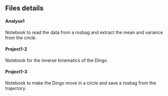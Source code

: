 ## Files details

#### Analyse1
Notebook to read the data from a rosbag and extract the mean and variance from the circle.

#### Project1-2
Notebook for the inverse kinematics of the Dingo.

#### Project1-3
Notebook to make the Dingo move in a circle and save a rosbag from the trajectory.
